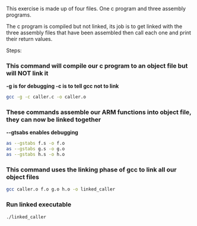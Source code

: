 This exercise is made up of four files.
One c program and three assembly programs.

The c program is compiled but not linked, its job is to get linked with the
three assembly files that have been assembled then call each one and
print their return values.

Steps:

### This command will compile our c program to an object file but will NOT link it
**-g is for debugging -c is to tell gcc not to link**
``` bash
gcc -g -c caller.c -o caller.o
```

### These commands assemble our ARM functions into object file, they can now be linked together
**--gtsabs enables debugging**
``` bash
as --gstabs f.s -o f.o
as --gstabs g.s -o g.o
as --gstabs h.s -o h.o
```

### This command uses the linking phase of gcc to link all our object files
``` bash
gcc caller.o f.o g.o h.o -o linked_caller
```

### Run linked executable
```bash
./linked_caller
```
